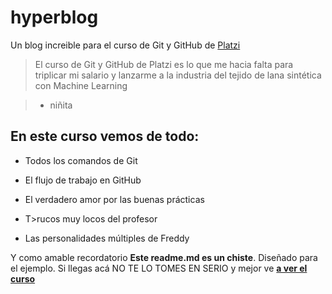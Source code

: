 # hyperblog
Un blog increible para el curso de Git y GitHub de [Platzi](https://platzi.com/ "Platzi")

> El curso de Git y GitHub de Platzi es lo que me hacia falta para triplicar mi salario y lanzarme a la industria del tejido de lana sintética con Machine Learning

> * niñita

## En este curso vemos de todo:

* Todos los comandos de Git

* El flujo de trabajo en GitHub

* El verdadero amor por las buenas prácticas

* T>rucos muy locos del profesor

* Las personalidades múltiples de Freddy

Y como amable recordatorio **Este readme.md es un chiste**. Diseñado para el ejemplo. Si llegas acá NO TE LO TOMES EN SERIO y mejor ve [**a ver el curso**](https://platzi.com/cursos/git-github/ "a ver el curso")
